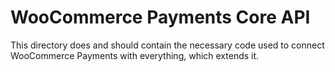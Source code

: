 # WooCommerce Payments Core API

This directory does and should contain the necessary code used to connect WooCommerce Payments with everything, which extends it.

